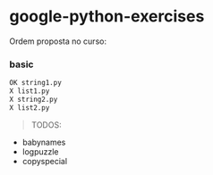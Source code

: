 # google-python-exercises

Ordem proposta no curso: 
### basic
```sh
OK string1.py
X list1.py
X string2.py
X list2.py
```

> TODOS:
- babynames
- logpuzzle
- copyspecial
